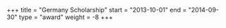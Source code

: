 +++
title = "Germany Scholarship"
start = "2013-10-01"
end = "2014-09-30"
type = "award"
weight = -8
+++

